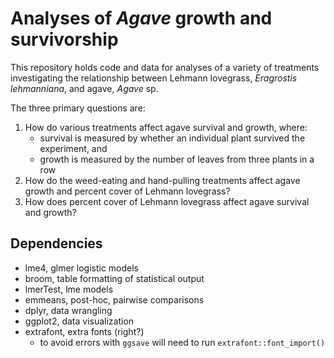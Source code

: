 # Analyses of _Agave_ growth and survivorship

This repository holds code and data for analyses of a variety of treatments 
investigating the relationship between Lehmann lovegrass, _Eragrostis 
lehmanniana_, and agave, _Agave_ sp.

The three primary questions are:

1. How do various treatments affect agave survival and growth, where:
    + survival is measured by whether an individual plant survived the 
    experiment, and
    + growth is measured by the number of leaves from three plants in a row
2. How do the weed-eating and hand-pulling treatments affect agave growth and 
percent cover of Lehmann lovegrass?
3. How does percent cover of Lehmann lovegrass affect agave survival and growth?

## Dependencies
+ lme4, glmer logistic models
+ broom, table formatting of statistical output
+ lmerTest, lme models
+ emmeans, post-hoc, pairwise comparisons
+ dplyr, data wrangling
+ ggplot2, data visualization
+ extrafont, extra fonts (right?)
    + to avoid errors with `ggsave` will need to run `extrafont::font_import()`
